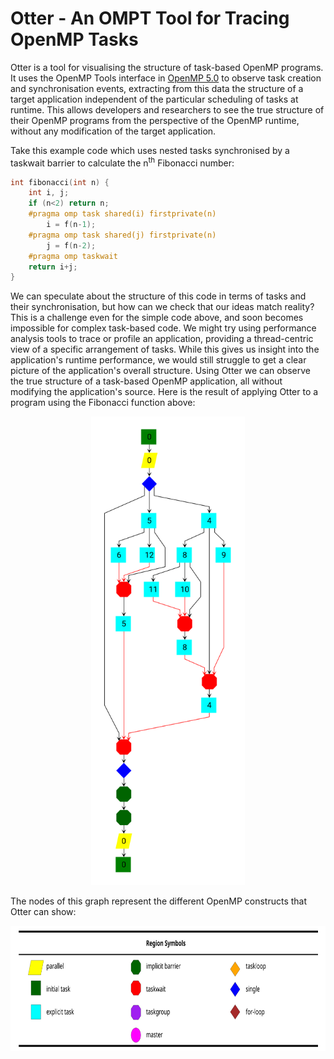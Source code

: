 # Otter - An OMPT Tool for Tracing OpenMP Tasks

Otter is a tool for visualising the structure of task-based OpenMP programs. It uses the OpenMP Tools interface in [OpenMP 5.0](https://www.openmp.org/spec-html/5.0/openmpch4.html) to observe task creation and synchronisation events, extracting from this data the structure of a target application independent of the particular scheduling of tasks at runtime. This allows developers and researchers to see the true structure of their OpenMP programs from the perspective of the OpenMP runtime, without any modification of the target application.

Take this example code which uses nested tasks synchronised by a taskwait barrier to calculate the n<sup>th</sup> Fibonacci number:

```c
int fibonacci(int n) {
    int i, j;
    if (n<2) return n;
    #pragma omp task shared(i) firstprivate(n)
        i = f(n-1);
    #pragma omp task shared(j) firstprivate(n)
        j = f(n-2);
    #pragma omp taskwait
    return i+j;
}
```

We can speculate about the structure of this code in terms of tasks and their synchronisation, but how can we check that our ideas match reality? This is a challenge even for the simple code above, and soon becomes impossible for complex task-based code. We might try using performance analysis tools to trace or profile an application, providing a thread-centric view of a specific arrangement of tasks. While this gives us insight into the application's runtime performance, we would still struggle to get a clear picture of the application's overall structure. Using Otter we can observe the true structure of a task-based OpenMP application, all without modifying the application's source. Here is the result of applying Otter to a program using the Fibonacci function above:

<p align="center">
<img src="docs/listing2.svg" height="750" alt="The task-based structure of the Fibonacci function.">
</p>

The nodes of this graph represent the different OpenMP constructs that Otter can show:

<p align="center">
<img src="docs/node-symbol-table.svg" height="200" alt="The node styles representing the OpenMP constructs represented by Otter.">
</p>
